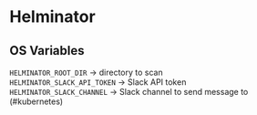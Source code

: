 # Helminator

## OS Variables

`HELMINATOR_ROOT_DIR` -> directory to scan  
`HELMINATOR_SLACK_API_TOKEN` -> Slack API token  
`HELMINATOR_SLACK_CHANNEL` -> Slack channel to send message to (#kubernetes)

